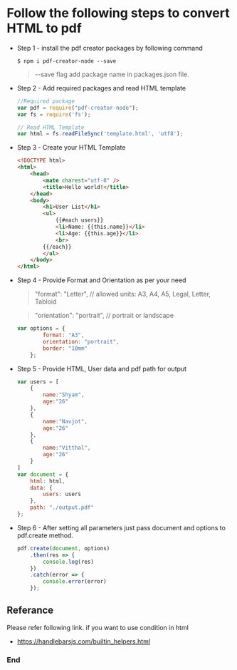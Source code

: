# Follow the following steps to convert HTML to pdf

- Step 1 - install the pdf creator packages by following command

    `$ npm i pdf-creator-node --save`

    > --save flag add  package name in packages.json file.

- Step 2 - Add required packages and read HTML template

    ```javascript
    //Required package
    var pdf = require("pdf-creator-node");
    var fs = require('fs');

    // Read HTML Template
    var html = fs.readFileSync('template.html', 'utf8');
    ```

- Step 3 - Create your HTML Template

    ```html
    <!DOCTYPE html>
    <html>
        <head>
            <mate charest="utf-8" />
            <title>Hello world!</title>
        </head>
        <body>
            <h1>User List</h1>
            <ul>
                {{#each users}}
                <li>Name: {{this.name}}</li>
                <li>Age: {{this.age}}</li>
                <br>
            {{/each}}
            </ul>
        </body>
    </html>
    ```

- Step 4 - Provide Format and Orientation as per your need

    > "format": "Letter", // allowed units: A3, A4, A5, Legal, Letter, Tabloid

    >"orientation": "portrait", // portrait or landscape

    ```javascript
    var options = {
            format: "A3",
            orientation: "portrait",
            border: "10mm"
        };
    ```

- Step 5 - Provide HTML, User data and pdf path for output

    ```javascript
    var users = [
        {
            name:"Shyam",
            age:"26"
        },
        {
            name:"Navjot",
            age:"26"
        },
        {
            name:"Vitthal",
            age:"26"
        }
    ]
    var document = {
        html: html,
        data: {
            users: users
        },
        path: "./output.pdf"
    };
    ```

- Step 6 - After setting all parameters just pass document and options to pdf.create method.

    ```javascript
    pdf.create(document, options)
        .then(res => {
            console.log(res)
        })
        .catch(error => {
            console.error(error)
        });
    ```

## Referance

Please refer following link. if you want to use condition in html

- https://handlebarsjs.com/builtin_helpers.html

### End
